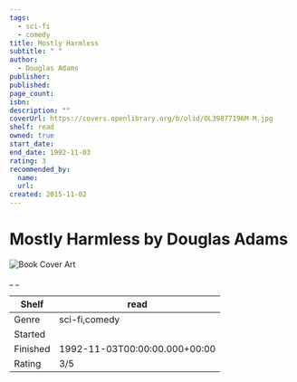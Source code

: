 ```yaml
---
tags:
  - sci-fi
  - comedy
title: Mostly Harmless
subtitle: " "
author:
  - Douglas Adams
publisher:
published:
page_count:
isbn:
description: ""
coverUrl: https://covers.openlibrary.org/b/olid/OL39877196M-M.jpg
shelf: read
owned: true
start_date:
end_date: 1992-11-03
rating: 3
recommended_by:
  name:
  url:
created: 2015-11-02
---
```


# Mostly Harmless by Douglas Adams

![Book Cover Art](https://covers.openlibrary.org/b/olid/OL39877196M-M.jpg)

_ _

| Shelf | read |
| --- | --- |
| Genre | sci-fi,comedy |
| Started |  |
| Finished | 1992-11-03T00:00:00.000+00:00 |
| Rating | 3/5 |
